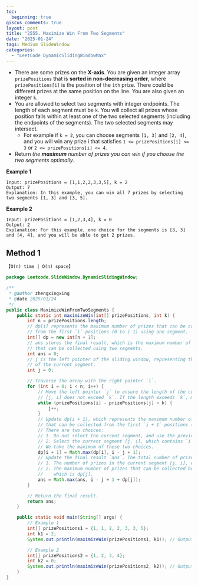 ```yaml
---
toc:
  beginning: true
giscus_comments: true
layout: post
title: "2555. Maximize Win From Two Segments"
date: "2025-01-24"
tags: Medium SlideWindow
categories:
  - "LeetCode DynamicSlidingWindowMax"
---
```




- There are some prizes on the **X-axis**. You are given an integer array `prizePositions` that is **sorted in non-decreasing order**, where `prizePositions[i]` is the position of the `ith` prize. There could be different prizes at the same position on the line. You are also given an integer `k`.
- You are allowed to select two segments with integer endpoints. The length of each segment must be `k`. You will collect all prizes whose position falls within at least one of the two selected segments (including the endpoints of the segments). The two selected segments may intersect.
  - For example if `k = 2`, you can choose segments `[1, 3]` and `[2, 4]`, and you will win any prize i that satisfies `1 <= prizePositions[i] <= 3` or `2 <= prizePositions[i] <= 4`.
- Return *the **maximum** number of prizes you can win if you choose the two segments optimally*.

**Example 1**

```
Input: prizePositions = [1,1,2,2,3,3,5], k = 2
Output: 7
Explanation: In this example, you can win all 7 prizes by selecting two segments [1, 3] and [3, 5].
```

**Example 2**

```
Input: prizePositions = [1,2,3,4], k = 0
Output: 2
Explanation: For this example, one choice for the segments is [3, 3] and [4, 4], and you will be able to get 2 prizes. 
```

## Method 1

```tex
【O(n) time | O(n) space】
```

```java
package Leetcode.SlideWindow.DynamicSlidingWindow;

/**
 * @author zhengxingxing
 * @date 2025/01/24
 */
public class MaximizeWinFromTwoSegments {
    public static int maximizeWin(int[] prizePositions, int k) {
        int n = prizePositions.length;
        // dp[i] represents the maximum number of prizes that can be collected
        // from the first `i` positions (0 to i-1) using one segment.
        int[] dp = new int[n + 1];
        // ans stores the final result, which is the maximum number of prizes
        // that can be collected using two segments.
        int ans = 0;
        // j is the left pointer of the sliding window, representing the start
        // of the current segment.
        int j = 0;

        // Traverse the array with the right pointer `i`.
        for (int i = 0; i < n; i++) {
            // Move the left pointer `j` to ensure the length of the current segment
            // [j, i] does not exceed `k`. If the length exceeds `k`, move `j` to the right.
            while (prizePositions[i] - prizePositions[j] > k) {
                j++;
            }
            // Update dp[i + 1], which represents the maximum number of prizes
            // that can be collected from the first `i + 1` positions (0 to i).
            // There are two choices:
            // 1. Do not select the current segment, and use the previous result dp[i].
            // 2. Select the current segment [j, i], which contains `i - j + 1` prizes.
            // We take the maximum of these two choices.
            dp[i + 1] = Math.max(dp[i], i - j + 1);
            // Update the final result `ans`. The total number of prizes is the sum of:
            // 1. The number of prizes in the current segment [j, i], which is `i - j + 1`.
            // 2. The maximum number of prizes that can be collected before position `j`,
            //    which is dp[j].
            ans = Math.max(ans, i - j + 1 + dp[j]);
        }

        // Return the final result.
        return ans;
    }

    public static void main(String[] args) {
        // Example 1
        int[] prizePositions1 = {1, 1, 2, 2, 3, 3, 5};
        int k1 = 2;
        System.out.println(maximizeWin(prizePositions1, k1)); // Output: 7

        // Example 2
        int[] prizePositions2 = {1, 2, 3, 4};
        int k2 = 0;
        System.out.println(maximizeWin(prizePositions2, k2)); // Output: 2
    }
}

```





